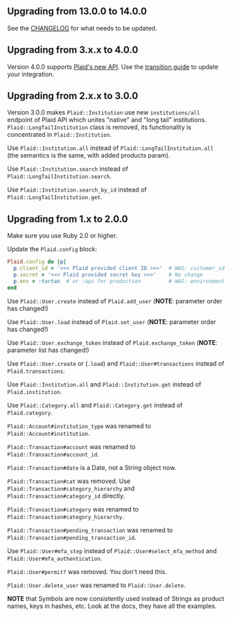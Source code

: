 ## Upgrading from 13.0.0 to 14.0.0

See the [CHANGELOG](CHANGELOG.md) for what needs to be updated.

## Upgrading from 3.x.x to 4.0.0

Version 4.0.0 supports [Plaid's new API](https://blog.plaid.com/improving-our-api/).  Use the [transition guide](https://plaid.com/docs/link/transition-guide) to update your integration.

## Upgrading from 2.x.x to 3.0.0

Version 3.0.0 makes `Plaid::Institution` use new `institutions/all` endpoint
of Plaid API which unites "native" and "long tail" institutions.
`Plaid::LongTailInstitution` class is removed, its functionality is
concentrated in `Plaid::Institution`.

Use `Plaid::Institution.all` instead of `Plaid::LongTailInstitution.all` (the
semantics is the same, with added products param).

Use `Plaid::Institution.search` instead of `Plaid::LongTailInstitution.search`.

Use `Plaid::Institution.search_by_id` instead of `Plaid::LongTailInstitution.get`.


## Upgrading from 1.x to 2.0.0

Make sure you use Ruby 2.0 or higher.

Update the `Plaid.config` block:

```ruby
Plaid.config do |p|
  p.client_id = '<<< Plaid provided client ID >>>'  # WAS: customer_id
  p.secret = '<<< Plaid provided secret key >>>'    # No change
  p.env = :tartan  # or :api for production         # WAS: environment_location
end
```

Use `Plaid::User.create` instead of `Plaid.add_user` (**NOTE**: parameter order has changed!)

Use `Plaid::User.load` instead of `Plaid.set_user` (**NOTE**: parameter order has changed!)

Use `Plaid::User.exchange_token` instead of `Plaid.exchange_token` (**NOTE**: parameter list has changed!)

Use `Plaid::User.create` or (`.load`) and `Plaid::User#transactions` instead of `Plaid.transactions`.

Use `Plaid::Institution.all` and `Plaid::Institution.get` instead of `Plaid.institution`.

Use `Plaid::Category.all` and `Plaid::Category.get` instead of `Plaid.category`.

`Plaid::Account#institution_type` was renamed to `Plaid::Account#institution`.

`Plaid::Transaction#account` was renamed to `Plaid::Transaction#account_id`.

`Plaid::Transaction#date` is a Date, not a String object now.

`Plaid::Transaction#cat` was removed. Use `Plaid::Transaction#category_hierarchy` and `Plaid::Transaction#category_id` directly.

`Plaid::Transaction#category` was renamed to `Plaid::Transaction#category_hierarchy`.

`Plaid::Transaction#pending_transaction` was renamed to `Plaid::Transaction#pending_transaction_id`.

Use `Plaid::User#mfa_step` instead of `Plaid::User#select_mfa_method` and `Plaid::User#mfa_authentication`.

`Plaid::User#permit?` was removed. You don't need this.

`Plaid::User.delete_user` was renamed to `Plaid::User.delete`.

**NOTE** that Symbols are now consistently used instead of Strings as product names, keys in hashes, etc. Look at the docs, they have all the examples.

